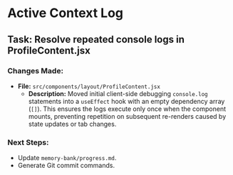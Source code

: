 # Active Context Log

## Task: Resolve repeated console logs in ProfileContent.jsx

### Changes Made:
- **File:** `src/components/layout/ProfileContent.jsx`
  - **Description:** Moved initial client-side debugging `console.log` statements into a `useEffect` hook with an empty dependency array (`[]`). This ensures the logs execute only once when the component mounts, preventing repetition on subsequent re-renders caused by state updates or tab changes.

### Next Steps:
- Update `memory-bank/progress.md`.
- Generate Git commit commands.

